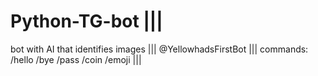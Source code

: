 # Python-TG-bot    |||
bot with AI that identifies images    |||
@YellowhadsFirstBot      |||
commands: /hello /bye /pass /coin /emoji    |||
